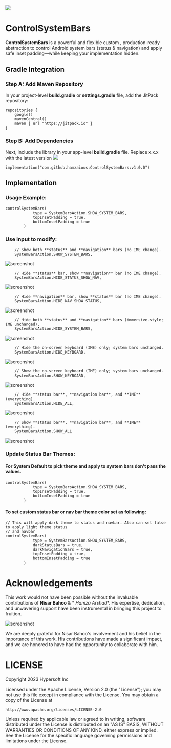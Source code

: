 [![](https://jitpack.io/v/hamzaious/ControlSystemBars.svg)](https://jitpack.io/#hamzaious/ControlSystemBars)

# ControlSystemBars

**ControlSystemBars** is a powerful and flexible custom , production-ready abstraction to control
Android system bars (status & navigation) and apply safe inset padding—while keeping your
implementation hidden.

## Gradle Integration

### Step A: Add Maven Repository

In your project-level **build.gradle** or **settings.gradle** file, add the JitPack repository:

```
repositories {
    google()
    mavenCentral()
    maven { url "https://jitpack.io" }
}
```  

### Step B: Add Dependencies

Next, include the library in your app-level **build.gradle** file. Replace x.x.x with the latest
version [![](https://jitpack.io/v/hamzaious/ControlSystemBars.svg)](https://jitpack.io/#hamzaious/ControlSystemBars)

```
implementation("com.github.hamzaious:ControlSystemBars:v1.0.0")
```

## Implementation

### Usage Example:

```
controlSystemBars(
            type = SystemBarsAction.SHOW_SYSTEM_BARS,
            topInsetPadding = true,
            bottomInsetPadding = true
        )
```

### Use input to modify:

```
    // Show both **status** and **navigation** bars (no IME change). 
    SystemBarsAction.SHOW_SYSTEM_BARS,
```
![screenshot](https://github.com/hamzaious/ControlSystemBars/blob/master/screenshot/ss1.png)
```
    // Hide **status** bar, show **navigation** bar (no IME change). 
    SystemBarsAction.HIDE_STATUS_SHOW_NAV,
```
![screenshot](https://github.com/hamzaious/ControlSystemBars/blob/master/screenshot/ss4.png)
```
    // Hide **navigation** bar, show **status** bar (no IME change). 
    SystemBarsAction.HIDE_NAV_SHOW_STATUS,
```
![screenshot](https://github.com/hamzaious/ControlSystemBars/blob/master/screenshot/ss5.png)
```
    // Hide both **status** and **navigation** bars (immersive-style; IME unchanged). 
    SystemBarsAction.HIDE_SYSTEM_BARS,
```
![screenshot](https://github.com/hamzaious/ControlSystemBars/blob/master/screenshot/ss7.png)
```
    // Hide the on-screen keyboard (IME) only; system bars unchanged. 
    SystemBarsAction.HIDE_KEYBOARD,
```
![screenshot](https://github.com/hamzaious/ControlSystemBars/blob/master/screenshot/ss1.png)
```
    // Show the on-screen keyboard (IME) only; system bars unchanged. 
    SystemBarsAction.SHOW_KEYBOARD,
```
![screenshot](https://github.com/hamzaious/ControlSystemBars/blob/master/screenshot/ss6.png)
```
    // Hide **status bar**, **navigation bar**, and **IME** (everything). 
    SystemBarsAction.HIDE_ALL,
```
![screenshot](https://github.com/hamzaious/ControlSystemBars/blob/master/screenshot/ss7.png)
```
    // Show **status bar**, **navigation bar**, and **IME** (everything). 
    SystemBarsAction.SHOW_ALL
```
![screenshot](https://github.com/hamzaious/ControlSystemBars/blob/master/screenshot/ss6.png)
### Update Status Bar Themes:
#### For System Default to pick theme and apply to system bars don't pass the values.
```
controlSystemBars(
            type = SystemBarsAction.SHOW_SYSTEM_BARS,
            topInsetPadding = true,
            bottomInsetPadding = true
        )
```
#### To set custom status bar or nav bar theme color set as following:
```
// This will apply dark theme to status and navbar. Also can set false to apply light theme status 
// and navbar
controlSystemBars(
            type = SystemBarsAction.SHOW_SYSTEM_BARS,
            darkStatusBars = true,
            darkNavigationBars = true,
            topInsetPadding = true,
            bottomInsetPadding = true
        )
```

# Acknowledgements

This work would not have been possible without the invaluable contributions of **Nisar Bahoo** & *
*Hamza Arshad**. His expertise, dedication, and unwavering support have been instrumental in
bringing this project to fruition.

![screenshot](https://github.com/hypersoftdev/TextCraft/blob/master/Screens/profile_image.jpg?raw=true)

We are deeply grateful for Nisar Bahoo's involvement and his belief in the importance of this work.
His contributions have made a significant impact, and we are honored to have had the opportunity to
collaborate with him.

# LICENSE

Copyright 2023 Hypersoft Inc

Licensed under the Apache License, Version 2.0 (the "License");
you may not use this file except in compliance with the License.
You may obtain a copy of the License at

    http://www.apache.org/licenses/LICENSE-2.0

Unless required by applicable law or agreed to in writing, software
distributed under the License is distributed on an "AS IS" BASIS,
WITHOUT WARRANTIES OR CONDITIONS OF ANY KIND, either express or implied.
See the License for the specific language governing permissions and
limitations under the License.
